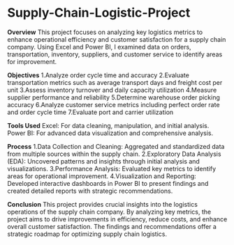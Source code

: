 # Supply-Chain-Logistic-Project
**Overview**
This project focuses on analyzing key logistics metrics to enhance operational efficiency and customer satisfaction for a supply chain company. Using Excel and Power BI, I examined data on orders, transportation, inventory, suppliers, and customer service to identify areas for improvement.

**Objectives**
1.Analyze order cycle time and accuracy
2.Evaluate transportation metrics such as average transport days and freight cost per unit
3.Assess inventory turnover and daily capacity utilization
4.Measure supplier performance and reliability
5.Determine warehouse order picking accuracy
6.Analyze customer service metrics including perfect order rate and order cycle time
7.Evaluate port and carrier utilization

**Tools Used**
Excel: For data cleaning, manipulation, and initial analysis.
Power BI: For advanced data visualization and comprehensive analysis.

**Process**
1.Data Collection and Cleaning: Aggregated and standardized data from multiple sources within the supply chain.
2.Exploratory Data Analysis (EDA): Uncovered patterns and insights through initial analysis and visualizations.
3.Performance Analysis: Evaluated key metrics to identify areas for operational improvement.
4.Visualization and Reporting: Developed interactive dashboards in Power BI to present findings and created detailed reports with strategic recommendations.

**Conclusion**
This project provides crucial insights into the logistics operations of the supply chain company. By analyzing key metrics, the project aims to drive improvements in efficiency, reduce costs, and enhance overall customer satisfaction. The findings and recommendations offer a strategic roadmap for optimizing supply chain logistics.
